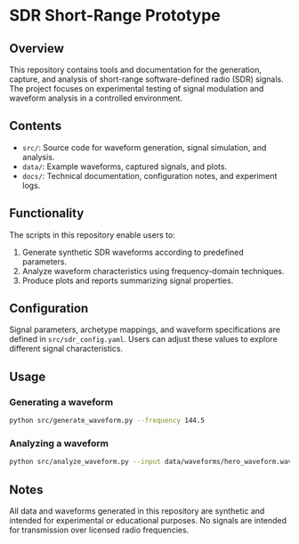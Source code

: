 # SDR Short-Range Prototype

## Overview
This repository contains tools and documentation for the generation, capture, and analysis of short-range software-defined radio (SDR) signals. The project focuses on experimental testing of signal modulation and waveform analysis in a controlled environment.

## Contents
- `src/`: Source code for waveform generation, signal simulation, and analysis.
- `data/`: Example waveforms, captured signals, and plots.
- `docs/`: Technical documentation, configuration notes, and experiment logs.

## Functionality
The scripts in this repository enable users to:
1. Generate synthetic SDR waveforms according to predefined parameters.
2. Analyze waveform characteristics using frequency-domain techniques.
3. Produce plots and reports summarizing signal properties.

## Configuration
Signal parameters, archetype mappings, and waveform specifications are defined in `src/sdr_config.yaml`. Users can adjust these values to explore different signal characteristics.

## Usage
### Generating a waveform
```bash
python src/generate_waveform.py --frequency 144.5
```
### Analyzing a waveform
```bash
python src/analyze_waveform.py --input data/waveforms/hero_waveform.wav
```
## Notes
All data and waveforms generated in this repository are synthetic and intended for experimental or educational purposes. No signals are intended for transmission over licensed radio frequencies.

